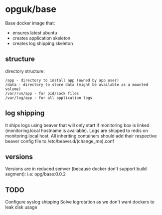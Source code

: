 opguk/base
==========
Base docker image that:
- ensures latest ubuntu
- creates application skeleton
- creates log shipping skeleton


structure
---------
directory structure:
```
/app - directory to install app (owned by app user)
/data - directory to store data (might be available as a mounted volume)
/var/run/app - for pid/sock files
/var/log/app - for all application logs
```


log shipping
------------
It ships logs using beaver that will only start if monitoring box is linked (monitoring.local hostname is available).
Logs are shipped to redis on monitoring.local host.
All inheriting containers should add their respective beaver config file to /etc/beaver.d/(change_me).conf


versions
--------
Versions are in reduced semver (because docker don't support build segment):
i.e:
opg/base:0.0.2


TODO
----
Configure syslog shipping
Solve logrotation as we don't want dockers to leak disk usage
